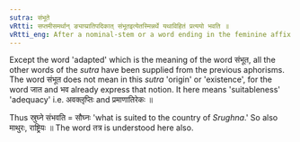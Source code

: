 ```yaml
---
sutra: संभूते
vRtti: सप्तमीसमर्थान् ङ्याप्प्रातिपदिकात् संभूतइत्येतस्मिन्नर्थे यथाविहितं प्रत्ययो भवति ॥
vRtti_eng: After a nominal-stem or a word ending in the feminine affix ङी and आप्, being in the 7th case in construction, an affix comes in the sense of \"adapted therein.'
---
```

Except the word 'adapted' which is the meaning of the word संभूत, all the other words of the _sutra_ have been supplied from the previous aphorisms. The word संभूत does not mean in this _sutra_ 'origin' or 'existence', for the word जात and भव already express that notion. It here means 'suitableness' 'adequacy' i.e. अवक्लृप्तिः and प्रमाणातिरेकः ॥

Thus स्रुघ्ने संभवति = सौघ्नः 'what is suited to the country of _Srughna_.' So also माथुरः, राष्ट्रियः ॥ The word तत्र is understood here also.
